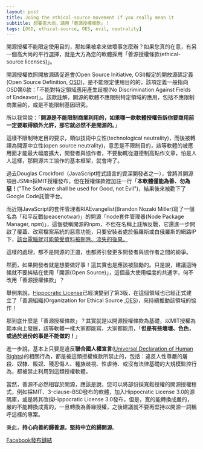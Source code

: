```yaml
---
layout: post
title: Joing the ethical-source movement if you really mean it
subtitle: 想要高大尚，請用「善源授權條款」！
tags: [OSD, ethical-source, OES, evil, neutrality]
---
```


開源授權不能限定使用目的，那如果被拿來做壞事怎麼辦？如果您真的在意，有另一個高大尚的平行選擇，就是大方為您的軟體採用「善源授權條款(ethical-source licenses)」。

開源授權依照開放源碼促進會(Open Source Initiative, OSI)擬定的開放源碼定義(Open Source Definition, [OSD](https://opensource.org/osd))，是不能限定使用目的的，該項定義一般指向OSD第6款：「不能對特定領域應用產生歧視(No Discrimination Against Fields of Endeavor)」。該款註解，開源的軟體不應限制特定領域的應用，包括不應限制商業目的，或是不能限制基因研究。

所以我常說：「**開源是不能限制商業利用的，如果哪一款軟體授權告訴你要商用前一定要取得額外允許，那它就必然不是開源的。**」

這樣不限制特定目的要求，類似技術中立性(technological neutrality)，而後被轉譯為開源中立性(open source neutrality)，意思是不限制目的，該等軟體的被應用面才能最大幅度擴大，開發者與協作者，不要動輒從道德制高點作文章，怕是人人這樣，那開源共工協作的基本框架，就會垮了。

過去Douglas Crockford（JavaScript程式語言的資深開發者之一），曾將其開源項目JSMin採MIT授權發布，但在授權條款裡加註一行「**本軟體僅能為善、勿為惡！**("The Software shall be used for Good, not Evil")，結果後來被勸下了Google Code託管平台。

而近期JavaScript的套件管理者RIAEvangelist(Brandon Nozaki Miller)寫了一個名為「和平反戰(peacenotwar)」的開源「node套件管理器(Node Package Manager, npm)」，這個號稱開源的npm，不但在名稱上註解反戰，它還進一步開啟了覆蓋、改寫檔案系統的惡意功能，只要安裝者處於俄羅斯或白俄羅斯的網路IP下，[該台電腦就可能蒙受資料被刪除、流失的後果。](https://www.zdnet.com/article/some-developers-are-fouling-up-open-source-software/)

這樣的處理，都不是開源的正道，也都將引發更多開發者與協作者之間的紛爭。

然而，如果開發者就是想要做好事！這其實也是應該被鼓勵的。只是說，建議這時候就不要糾結在使用「開源(Open Source)」，這個最大使用幅度的共通字，何不改用「善源授權條款」？

舉例來說，[Hippocratic License](https://firstdonoharm.dev/)已經演變到了第3版，在這個領域也已經正式建立了「善源組織(Organization for Ethical Source ,[OES](https://ethicalsource.dev/))，來持續推動該領域的協作！

那到底什麼是「善源授權條款」？其實就是以開源授權條款為基礎，以MIT授權為範本向上發展，該等軟體一樣大家都能寫、大家都能用，「**但是有些壞壞、色色，或過於過份的事是不能做的！**」

進一步說，基本上只要是違反**聯合國人權宣言**([Universal Declaration of Human Rights](https://www.un.org/en/about-us/universal-declaration-of-human-rights))的相關行為，都是被這類授權條款所禁止的，包括：違反人性尊嚴的屠殺、奴隸、販奴、殘忍傷人、種族歧視、性虐待、或沒有法律基礎的大規模監控行為，都被禁止利用到這類授權軟體。

當然，善源不必然相容於開源，應該是說，您可以將部份採寬鬆授權的開源授權程式，例如採MIT、3-clause-BSD發布的軟體，加入Hippocratic License 3.0的源碼庫，或是將其改採Hippocratic License 3.0發布，但是，寬的能轉換成嚴的，嚴的不能轉換成寬的，一旦轉換為善緣授權，之後建議就不要再堅持以開源一詞稱呼這樣的專案。

秉此，**持心向善的歸善源，堅持中立的歸開源**。

[Facebook發布鏈結](https://www.facebook.com/lucienchenghsia.lin/posts/10216854312669689)
